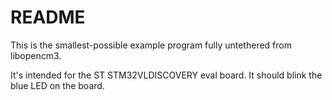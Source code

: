# README

This is the smallest-possible example program
fully untethered from libopencm3.

It's intended for the ST STM32VLDISCOVERY eval board. It should blink
the blue LED on the board.

